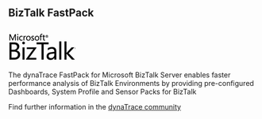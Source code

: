 ## BizTalk FastPack

![images_community/download/attachments/25789254/logo_biztalk.gif](images_community/download/attachments/25789254/logo_biztalk.gif)

The dynaTrace FastPack for Microsoft BizTalk Server enables faster performance analysis of BizTalk Environments by providing pre-configured Dashboards, System Profile and Sensor Packs for BizTalk

Find further information in the [dynaTrace community](https://community.dynatrace.com/community/display/DL/BizTalk+FastPack) 

